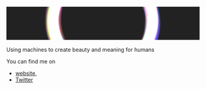 [![Banner Image](https://github.com/fhuel/fhuel/raw/master/assets/header_background.png)](https://fhuel.net)

Using machines to create beauty and meaning for humans

You can find me on
- [website](https://fhuel.net),
- [Twitter](https://twitter.com/0xfhuel)

